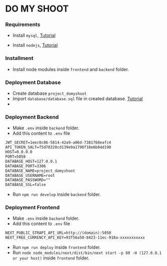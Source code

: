 # DO MY SHOOT

### Requirements
- Install `mysql`, [Tutorial](https://www.digitalocean.com/community/tutorials/how-to-install-mysql-on-ubuntu-20-04)

- Install `nodejs`, [Tutorial](https://www.digitalocean.com/community/tutorials/how-to-install-mysql-on-ubuntu-20-04)

### Installment
- Install node modules inside `frontend` and `backend` folder.

### Deployment Database
- Create database `project_domyshoot`
- Import `database/database.sql` file in created database. [Tutorial](https://www.youtube.com/watch?v=hKyX0tnLGug)
- 

### Deployment Backend
- Make `.env` inside `backend` folder.
- Add this content to `.env` file
```apache
JWT_SECRET=1eec0c86-5814-42a9-a06d-7381768eafc4
API_TOKEN_SALT=f5d70320cd139e9a1796f18e6b84d190
HOST=0.0.0.0
PORT=5050
DATABASE_HOST=127.0.0.1
DATABASE_PORT=3306
DATABASE_NAME=project_domyshoot
DATABASE_USERNAME=root
DATABASE_PASSWORD=""
DATABASE_SSL=false
```
- Run `npm run develop` inside `backend` folder.


### Deployment Frontend
- Make `.env` inside `backend` folder.
- Add this content to `.env` file
```apache
NEXT_PUBLIC_STRAPI_API_URL=http://(domain):5050
NEXT_FREE_CURRENCY_API_KEY=93f56a50-8423-11ec-918a-xxxxxxxxxxx
```
- Run `npm run deploy` inside `frontend` folder. 
- Run `node node_modules/next/dist/bin/next start -p 80 -H (127.0.0.1 or your host)` inside `frontend` folder.
